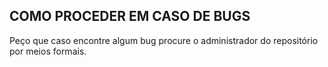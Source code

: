 ## COMO PROCEDER EM CASO DE BUGS
Peço que caso encontre algum bug procure o administrador do repositório por meios formais.
